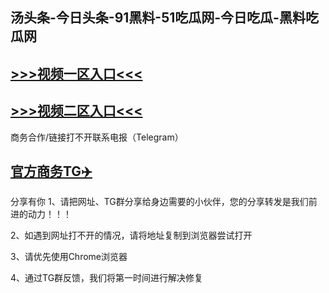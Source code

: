 汤头条-今日头条-91黑料-51吃瓜网-今日吃瓜-黑料吃瓜网
---
[>>>视频一区入口<<<](https://cgw-17.github.io/)
----
[>>>视频二区入口<<<](https://cgw-17.github.io/)
----
商务合作/链接打不开联系电报（Telegram）

[官方商务TG✈️](https://t.me/Wenge58/)
---
分享有你
1、请把网址、TG群分享给身边需要的小伙伴，您的分享转发是我们前进的动力！！！

2、如遇到网址打不开的情况，请将地址复制到浏览器尝试打开

3、请优先使用Chrome浏览器

4、通过TG群反馈，我们将第一时间进行解决修复

